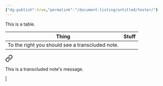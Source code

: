 ```yaml
---
{"dg-publish":true,"permalink":"/document-listing/untitled/tester/"}
---
```


This is a table.


| Thing                                           | Stuff                 |
| ----------------------------------------------- | --------------------- |
| To the right you should see a transcluded note. | 
<div class="transclusion internal-embed is-loaded"><a class="markdown-embed-link" href="/document-listing/untitled/transcluded-note/" aria-label="Open link"><svg xmlns="http://www.w3.org/2000/svg" width="24" height="24" viewBox="0 0 24 24" fill="none" stroke="currentColor" stroke-width="2" stroke-linecap="round" stroke-linejoin="round" class="svg-icon lucide-link"><path d="M10 13a5 5 0 0 0 7.54.54l3-3a5 5 0 0 0-7.07-7.07l-1.72 1.71"></path><path d="M14 11a5 5 0 0 0-7.54-.54l-3 3a5 5 0 0 0 7.07 7.07l1.71-1.71"></path></svg></a><div class="markdown-embed">




This is a transcluded note's message.

</div></div>
 |

